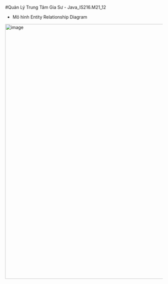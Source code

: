 #Quản Lý Trung Tâm Gia Sư - Java_IS216.M21_12

* Mô hình Entity Relationship Diagram
<img width="811" alt="image" src="https://user-images.githubusercontent.com/65082230/161106525-8749ac1d-11d9-4c43-a07a-34847dc1b3cb.png">
